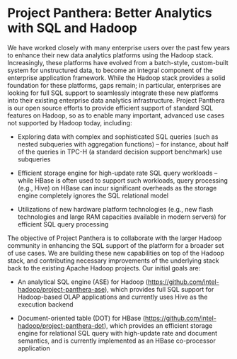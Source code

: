 # Project Panthera: Better Analytics with SQL and Hadoop #

We have worked closely with many enterprise users over the past few years to enhance their new data analytics platforms using the Hadoop stack. Increasingly, these platforms have evolved from a batch-style, custom-built system for unstructured data, to become an integral component of the enterprise application framework. While the Hadoop stack provides a solid foundation for these platforms, gaps remain; in particular, enterprises are looking for full SQL support to seamlessly integrate these new platforms into their existing enterprise data analytics infrastructure. Project Panthera is our open source efforts to provide efficient support of standard SQL features on Hadoop, so as to enable many important, advanced use cases not supported by Hadoop today, including:

* Exploring data with complex and sophisticated SQL queries (such as nested subqueries with aggregation functions) – for instance, about half of the queries in TPC-H (a standard decision support benchmark) use subqueries

* Efficient storage engine for high-update rate SQL query workloads – while HBase is often used to support such workloads, query processing (e.g., Hive) on HBase can incur significant overheads as the storage engine completely ignores the SQL relational model

*	Utilizations of new hardware platform technologies (e.g., new flash technologies and large RAM capacities available in modern servers) for efficient SQL query processing

The objective of Project Panthera is to collaborate with the larger Hadoop community in enhancing the SQL support of the platform for a broader set of use cases.  We are building these new capabilities on top of the Hadoop stack, and contributing necessary improvements of the underlying stack back to the existing Apache Hadoop projects. Our initial goals are:

* An analytical SQL engine (ASE) for Hadoop (<https://github.com/intel-hadoop/project-panthera-ase>), which provides full SQL support for Hadoop-based OLAP applications and currently uses Hive as the execution backend

*	Document-oriented table (DOT) for HBase (<https://github.com/intel-hadoop/project-panthera-dot>), which provides an efficient storage engine for relational SQL query with high-update rate and document semantics, and is currently implemented as an HBase co-processor application

